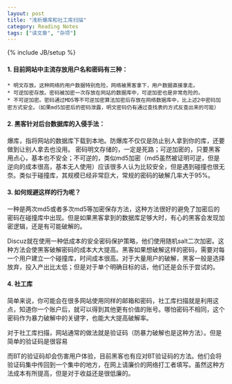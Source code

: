 ```yaml
---
layout: post
title: "浅析爆库和社工库扫描"
category: Reading Notes
tags: ["读文章", "杂项"]
---
```

{% include JB/setup %}

#### 1. 目前网站中主流存放用户名和密码有三种：
	* 明文存放。这种网络的用户数据特别危险，网络被黑客拿下，用户数据直接拿走。
	* 可逆加密存放。密码被加密一次存放在网站的数据库中，可逆加密也是非常危险的。
	* 不可逆加密。密码通过MD5等不可逆加密算法加密后存放在网络数据库中，比上述2中密码加密方式安全。（如果md5加密后的密码泄露，明文密码仍有通过查找表的方式反查出来的可能）

#### 2. 黑客针对后台数据库的入侵手法：
爆库，指将网站的数据库下载到本地。防爆库不仅仅是防止别人拿到你的库，还要做到让别人拿去也没用。
密码明文存储的，一定是死路；可逆加密的，只要黑客用点心，基本也不安全；不可逆的，类似md5加密（md5虽然被证明可逆，但是逆向的成本很高，基本无人使用）应该很多人认为比较安全，但是遇到碰撞也很无奈。类似于碰撞库，其规模已经非常巨大，常规的密码的破解几率大于95%。

#### 3. 如何规避这样的行为呢？
一种是两次md5或者多次md5等加密保存方法，这种方法很好的避免了加密后的密码在碰撞库中出现。但是如果黑客拿到的数据库足够大时，有心的黑客会发现加密逻辑，还是有可能破解的。

Discuz就在使用一种低成本的安全密码保护策略，他们使用随机salt二次加密。这种方法会使黑客破解密码的成本大大提高。黑客如果想破解这样的密码，需要对每一个用户建立一个碰撞库，时间成本很高。对于大量用户的破解，黑客一般是选择放弃，投入产出比太低；但是对于单个明确目标的话，他们还是会乐于尝试的。

#### 4. 社工库
简单来说，你可能会在很多网站使用同样的邮箱和密码，社工库扫描就是利用这点，知道你一个账户后，就可以得到其他更有价值的账号。哪怕密码不相同，这个密码作为暴力破解中的关键字，也能大大提高破解率。

对于社工库扫描，网站通常的做法就是验证码（防暴力破解也是这种方法）。但是简单的验证码是很容易

而BT的验证码却会伤害用户体验，目前黑客也有应对BT验证码的方法。他们会将验证码集中传回到一个集中的地方，在网上请廉价的网络打工者填写。虽然这种方法成本有所提高，但是对于收益还是很低廉的。
